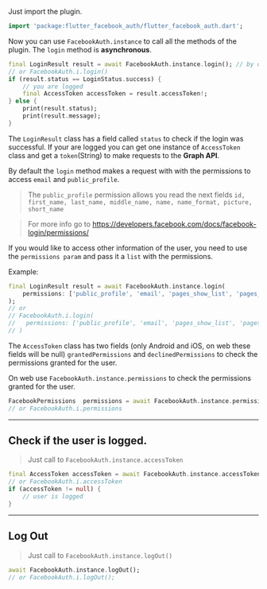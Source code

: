 Just import the plugin.
```dart
import 'package:flutter_facebook_auth/flutter_facebook_auth.dart';
```

Now you can use `FacebookAuth.instance` to call all the methods of the plugin.
The `login` method is **asynchronous**.

```dart
final LoginResult result = await FacebookAuth.instance.login(); // by default we request the email and the public profile
// or FacebookAuth.i.login()
if (result.status == LoginStatus.success) {
    // you are logged
    final AccessToken accessToken = result.accessToken!;
} else {
    print(result.status);
    print(result.message);
}
```

The `LoginResult` class has a field called `status` to check if the login was successful. 
If your are logged you can get one instance of `AccessToken` class and get a `token`(String) to make requests to the **Graph API**.

By default the `login` method makes a request with with the permissions to access `email` and `public_profile`. 
> The `public_profile` permission allows you read the next fields `id, first_name, last_name, middle_name, name, name_format, picture, short_name`

> For more info go to https://developers.facebook.com/docs/facebook-login/permissions/

If you would like to access other information of the user, you need to use the `permissions param` and pass it a `list` with the permissions.

Example:
```dart
final LoginResult result = await FacebookAuth.instance.login(
    permissions: ['public_profile', 'email', 'pages_show_list', 'pages_messaging', 'pages_manage_metadata'],
);
// or 
// FacebookAuth.i.login(
//   permissions: ['public_profile', 'email', 'pages_show_list', 'pages_messaging', 'pages_manage_metadata'],
// )
```

The `AccessToken` class has two fields (only Android and iOS, on web these fields will be null) `grantedPermissions` and `declinedPermissions` to check the permissions granted for the user.

On web use `FacebookAuth.instance.permissions` to check the permissions granted for the user.
```dart
FacebookPermissions  permissions = await FacebookAuth.instance.permissions;
// or FacebookAuth.i.permissions
```

---
## Check if the user is logged.
> Just call to `FacebookAuth.instance.accessToken`
```dart
final AccessToken accessToken = await FacebookAuth.instance.accessToken;
// or FacebookAuth.i.accessToken
if (accessToken != null) {
    // user is logged
}
```

---
## Log Out
> Just call to `FacebookAuth.instance.logOut()`

```dart
await FacebookAuth.instance.logOut();
// or FacebookAuth.i.logOut();
```
